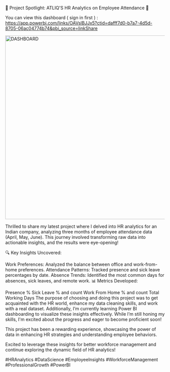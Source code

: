 🌟 Project Spotlight: ATLIQ'S HR Analytics on Employee Attendance 🌟

You can view this dashboard  ( sign in first ) :
https://app.powerbi.com/links/OAVslBJJx5?ctid=dafff7d0-b7a7-4d5d-8705-06ac04774b74&pbi_source=linkShare

<img width="581" alt="DASHBOARD" src="https://github.com/user-attachments/assets/a1de2c47-a5ca-4682-aa74-6dc1e80a1482" />


Thrilled to share my latest project where I delved into HR analytics for an Indian company, analyzing three months of employee attendance data (April, May, June). This journey involved transforming raw data into actionable insights, and the results were eye-opening!

🔍 Key Insights Uncovered:

Work Preferences: Analyzed the balance between office and work-from-home preferences.
Attendance Patterns: Tracked presence and sick leave percentages by date.
Absence Trends: Identified the most common days for absences, sick leaves, and remote work.
📊 Metrics Developed:

Presence %
Sick Leave % and count
Work From Home % and count
Total Working Days
The purpose of choosing and doing this project was to get acquainted with the HR world, enhance my data cleaning skills, and work with a real dataset. Additionally, I’m currently learning Power BI dashboarding to visualize these insights effectively. While I’m still honing my skills, I'm excited about the progress and eager to become proficient soon!

This project has been a rewarding experience, showcasing the power of data in enhancing HR strategies and understanding employee behaviors.

Excited to leverage these insights for better workforce management and continue exploring the dynamic field of HR analytics!




#HRAnalytics #DataScience #EmployeeInsights #WorkforceManagement #ProfessionalGrowth #PowerBI
